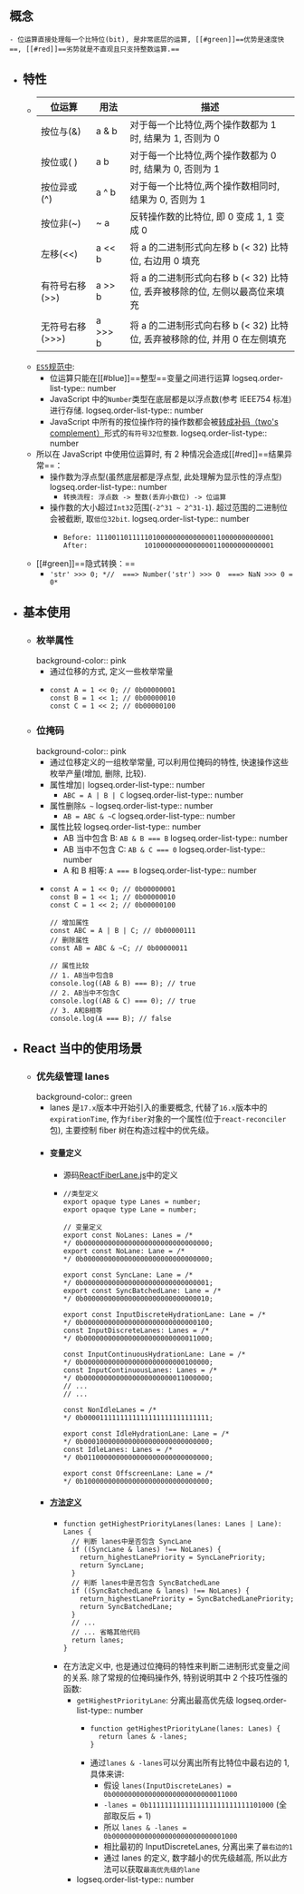 ## 概念
	- 位运算直接处理每一个比特位(bit), 是非常底层的运算, [[#green]]==优势是速度快==, [[#red]]==劣势就是不直观且只支持整数运算.==
- ## 特性
	- |位运算|用法|描述|
	  |--|--|--|
	  |按位与(&)|a & b|对于每一个比特位,两个操作数都为 1 时, 结果为 1, 否则为 0|
	  |按位或(  )|a  b|对于每一个比特位,两个操作数都为 0 时, 结果为 0, 否则为 1|
	  |按位异或(^)|a ^ b|对于每一个比特位,两个操作数相同时, 结果为 0, 否则为 1|
	  |按位非(~)|~ a|反转操作数的比特位, 即 0 变成 1, 1 变成 0|
	  |左移(<<)|a << b|将 a 的二进制形式向左移 b (< 32) 比特位, 右边用 0 填充|
	  |有符号右移(>>)|a >> b|将 a 的二进制形式向右移 b (< 32) 比特位, 丢弃被移除的位, 左侧以最高位来填充|
	  |无符号右移(>>>)|a >>> b|将 a 的二进制形式向右移 b (< 32) 比特位, 丢弃被移除的位, 并用 0 在左侧填充|
	- [`ES5`规范中](https://www.ecma-international.org/ecma-262/5.1/#sec-11.10):
		- 位运算只能在[[#blue]]==整型==变量之间进行运算
		  logseq.order-list-type:: number
		- JavaScript 中的`Number`类型在底层都是以浮点数(参考 IEEE754 标准)进行存储.
		  logseq.order-list-type:: number
		- JavaScript 中所有的按位操作符的操作数都会被[转成补码（two's complement）](https://www.ecma-international.org/ecma-262/5.1/#sec-9.5)形式的`有符号32位整数`.
		  logseq.order-list-type:: number
	- 所以在 JavaScript 中使用位运算时, 有 2 种情况会造成[[#red]]==结果异常==：
		- 操作数为浮点型(虽然底层都是浮点型, 此处理解为显示性的浮点型)
		  logseq.order-list-type:: number
			- `转换流程: 浮点数 -> 整数(丢弃小数位) -> 位运算`
		- 操作数的大小超过`Int32`范围(`-2^31 ~ 2^31-1`). 超过范围的二进制位会被截断, 取`低位32bit`.
		  logseq.order-list-type:: number
			- ```
			  Before: 11100110111110100000000000000110000000000001
			  After:              10100000000000000110000000000001
			  ```
	- [[#green]]==隐式转换：==
		- `'str' >>> 0; *//  ===> Number('str') >>> 0  ===> NaN >>> 0 = 0*`
- ## 基本使用
	- ### 枚举属性
	  background-color:: pink
		- 通过位移的方式, 定义一些枚举常量
		- ```
		  const A = 1 << 0; // 0b00000001
		  const B = 1 << 1; // 0b00000010
		  const C = 1 << 2; // 0b00000100
		  ```
	- ### 位掩码
	  background-color:: pink
		- 通过位移定义的一组枚举常量, 可以利用位掩码的特性, 快速操作这些枚举产量(增加, 删除, 比较).
		- 属性增加`|`
		  logseq.order-list-type:: number
			- `ABC = A | B | C`
			  logseq.order-list-type:: number
		- 属性删除`& ~`
		  logseq.order-list-type:: number
			- `AB = ABC & ~C`
			  logseq.order-list-type:: number
		- 属性比较
		  logseq.order-list-type:: number
			- AB 当中包含 B: `AB & B === B`
			  logseq.order-list-type:: number
			- AB 当中不包含 C: `AB & C === 0`
			  logseq.order-list-type:: number
			- A 和 B 相等: `A === B`
			  logseq.order-list-type:: number
		- ```
		  const A = 1 << 0; // 0b00000001
		  const B = 1 << 1; // 0b00000010
		  const C = 1 << 2; // 0b00000100
		  
		  // 增加属性
		  const ABC = A | B | C; // 0b00000111
		  // 删除属性
		  const AB = ABC & ~C; // 0b00000011
		  
		  // 属性比较
		  // 1. AB当中包含B
		  console.log((AB & B) === B); // true
		  // 2. AB当中不包含C
		  console.log((AB & C) === 0); // true
		  // 3. A和B相等
		  console.log(A === B); // false
		  ```
- ## React 当中的使用场景
	- ### 优先级管理 lanes
	  background-color:: green
		- lanes 是`17.x`版本中开始引入的重要概念, 代替了`16.x`版本中的`expirationTime`, 作为`fiber`对象的一个属性(位于`react-reconciler`包), 主要控制 fiber 树在构造过程中的优先级。
		- #### 变量定义
			- 源码[ReactFiberLane.js](https://github.com/facebook/react/blob/v17.0.2/packages/react-reconciler/src/ReactFiberLane.js#L74-L103)中的定义
			- ```
			  //类型定义
			  export opaque type Lanes = number;
			  export opaque type Lane = number;
			  
			  // 变量定义
			  export const NoLanes: Lanes = /*                        */ 0b0000000000000000000000000000000;
			  export const NoLane: Lane = /*                          */ 0b0000000000000000000000000000000;
			  
			  export const SyncLane: Lane = /*                        */ 0b0000000000000000000000000000001;
			  export const SyncBatchedLane: Lane = /*                 */ 0b0000000000000000000000000000010;
			  
			  export const InputDiscreteHydrationLane: Lane = /*      */ 0b0000000000000000000000000000100;
			  const InputDiscreteLanes: Lanes = /*                    */ 0b0000000000000000000000000011000;
			  
			  const InputContinuousHydrationLane: Lane = /*           */ 0b0000000000000000000000000100000;
			  const InputContinuousLanes: Lanes = /*                  */ 0b0000000000000000000000011000000;
			  // ...
			  // ...
			  
			  const NonIdleLanes = /*                                 */ 0b0000111111111111111111111111111;
			  
			  export const IdleHydrationLane: Lane = /*               */ 0b0001000000000000000000000000000;
			  const IdleLanes: Lanes = /*                             */ 0b0110000000000000000000000000000;
			  
			  export const OffscreenLane: Lane = /*                   */ 0b1000000000000000000000000000000;
			  ```
		- #### [方法定义](https://github.com/facebook/react/blob/v17.0.2/packages/react-reconciler/src/ReactFiberLane.js#L121-L194)
			- ```
			  function getHighestPriorityLanes(lanes: Lanes | Lane): Lanes {
			    // 判断 lanes中是否包含 SyncLane
			    if ((SyncLane & lanes) !== NoLanes) {
			      return_highestLanePriority = SyncLanePriority;
			      return SyncLane;
			    }
			    // 判断 lanes中是否包含 SyncBatchedLane
			    if ((SyncBatchedLane & lanes) !== NoLanes) {
			      return_highestLanePriority = SyncBatchedLanePriority;
			      return SyncBatchedLane;
			    }
			    // ...
			    // ... 省略其他代码
			    return lanes;
			  }
			  ```
			- 在方法定义中, 也是通过位掩码的特性来判断二进制形式变量之间的关系. 除了常规的位掩码操作外, 特别说明其中 2 个技巧性强的函数:
				- `getHighestPriorityLane`: 分离出最高优先级
				  logseq.order-list-type:: number
					- ```
					  function getHighestPriorityLane(lanes: Lanes) {
					    return lanes & -lanes;
					  }
					  ```
					- 通过`lanes & -lanes`可以分离出所有比特位中最右边的 1, 具体来讲:
						- 假设 `lanes(InputDiscreteLanes) = 0b0000000000000000000000000011000`
						- `-lanes = 0b1111111111111111111111111101000` (全部取反后 + 1)
						- 所以 `lanes & -lanes = 0b0000000000000000000000000001000`
						- 相比最初的 InputDiscreteLanes, 分离出来了`最右边的1`
						- 通过 lanes 的定义, 数字越小的优先级越高, 所以此方法可以获取`最高优先级的lane`
				- logseq.order-list-type:: number
